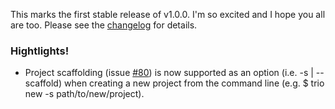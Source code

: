 <!--
template: articlepage.html
title: Trio v1.0.0 | Trio Blog
appendToTarget: true
category: releases
tag: v1.0.0
articleTitle: Trio v1.0.0 (IKIGAI)
-->
This marks the first stable release of v1.0.0. I'm so excited and I hope you all are too. Please see the <a target="_blank" href="https://github.com/4awpawz/trio/tree/master#v100-ikigai">changelog</a> for details.
<!-- end -->
### Hightlights!

* Project scaffolding (issue <a target="_blank" href="https://github.com/4awpawz/trio/issues/80">#80</a>) is now supported as an option (i.e. -s | --scaffold) when creating a new project from the command line (e.g. $ trio new -s path/to/new/project).